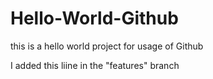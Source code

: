 # Hello-World-Github
this is a hello world project for usage of Github

I added this liine in the "features" branch
